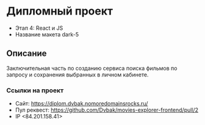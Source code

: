 # Дипломный проект

* Этап 4: React и JS
* Название макета dark-5

## Описание

Заключительная часть по созданию сервиса поиска фильмов по запросу и сохранения выбранных в личном кабинете.

### Ссылки на проект

* Сайт: https://diplom.dvbak.nomoredomainsrocks.ru/
* Пул реквест: https://github.com/Dvbak/movies-explorer-frontend/pull/2
* IP <84.201.158.41>
